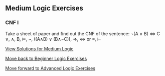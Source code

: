 ## Medium Logic Exercises

### CNF I

Take a sheet of paper and find out the CNF of the sentence:
¬(A ∨ B) ⇔ C
∨, ∧, B, ⊨, ¬, ((A∧B) ∨ (B∧¬C)), ⇒, ⇔ or ≡, ⊢


[View Solutions for Medium Logic](https://github.com/UMdecisionsupport/DecisionSupport2023/blob/main/Logic/Solutions/Medium_Solutions.md)

[Move back to Beginner Logic Exercises](https://github.com/UMdecisionsupport/DecisionSupport2023/blob/main/Logic/Beginner.md)

[Move forward to Advanced Logic Exercises](https://github.com/UMdecisionsupport/DecisionSupport2023/blob/main/Logic/Advanced.md)

